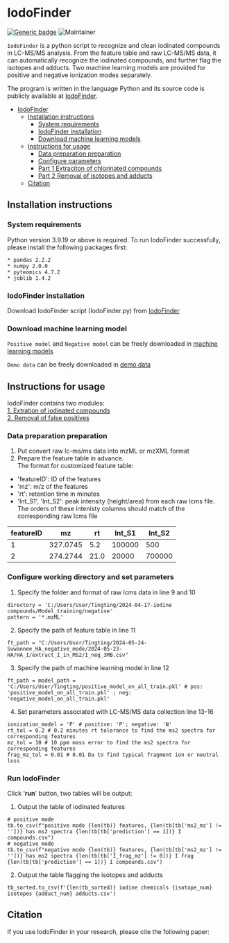# IodoFinder
[![Generic badge](https://img.shields.io/badge/IodoFinder-ver_1.0-<COLOR>.svg)](https://github.com/Huanlab/IodoFinder)
![Maintainer](https://img.shields.io/badge/maintainer-Tingting_Zhao-blue)

`IodoFinder` is a python script to recognize and clean iodinated compounds in LC-MS/MS analysis. 
From the feature table and raw LC-MS/MS data, it can automatically recognize the iodinated compounds,
and further flag the isotopes and adducts. Two machine learning models are provided for positive and negative ionization modes separately.

The program is written in the language Python and its source code is publicly available at [IodoFinder](https://github.com/Huanlab/IodoFinder).

<!-- TOC -->
* [IodoFinder](#iodofinder)
  * [Installation instructions](#installation-instructions)
    * [System requirements](#system-requirements-)
    * [IodoFinder installation](#iodofinder-installation)
    * [Download machine learning models](#download-machine-learning-model)
  * [Instructions for usage](#instructions-for-usage)
    * [Data preparation preparation](#data-preparation-preparation)
    * [Configure parameters](#configure-working-directory-and-set-parameters)
    * [Part 1 Extraciton of chlorinated compounds](#part-1-extraciton-of-chlorinated-compounds)
    * [Part 2 Removal of isotopes and adducts](#part-2-alignment-across-samples)
  * [Citation](#citation)
<!-- TOC -->


## Installation instructions
### System requirements 
Python version 3.9.19 or above is required. To run IodoFinder successfully, please install the following packages first:

```angular2html
* pandas 2.2.2
* numpy 2.0.0
* pyteomics 4.7.2
* joblib 1.4.2
```

### IodoFinder installation
Download IodoFinder script (IodoFinder.py) from [IodoFinder](https://github.com/Huanlab/IodoFinder)

### Download machine learning model
`Positive model` and `Negative model` can be freely downloaded in [machine learning models](https://github.com/HuanLab/IodoFinder/tree/main/machine_learning_models)

`Demo data` can be freely downloaded in [demo data](https://github.com/TingtingZhao81/IodoFinder/main/demo_data)

## Instructions for usage

IodoFinder contains two modules: <br>
[1. Extration of iodinated compounds](#Part-1-Identification-of-chlorinated-compounds) <br>
[2. Removal of false positives](#Part-2-Alignment-across-samples) <br>

### Data preparation preparation
1. Put convert raw lc-ms/ms data into mzML or mzXML format
2. Prepare the feature table in advance. <br>
   The format for customized feature table:<br>
- 'featureID': ID of the features
- 'mz': m/z of the features
- 'rt': retention time in minutes
- 'Int_S1', 'Int_S2': peak intensity (height/area) from each raw lcms file. The orders of these intenisty columns should match of the corresponding raw lcms file

| featureID | mz        | rt   | Int_S1 | Int_S2  |
|-----------|-----------|------|--------|---------|
| 1         | 327.0745  | 5.2  | 100000 | 500     |
| 2         | 274.2744  | 21.0 | 20000  | 700000  |

### Configure working directory and set parameters
1. Specify the folder and format of raw lcms data in line 9 and 10
  ```angular2html
  directory = 'C:/Users/User/Tingting/2024-04-17-iodine compounds/Model_training/negative' 
  pattern = '*.mzML'
  ```
2. Specify the path of feature table in line 11
  ```angular2html
  ft_path = "C:/Users/User/Tingting/2024-05-24-Suwannee_HA_negative_mode/2024-05-23-HA/HA_I/extract_I_in_MS2/I_neg_3MB.csv"
  ```
3. Specify the path of machine learning model in line 12
  ```angular2html
  ft_path = model_path = 'C:/Users/User/Tingting/positive_model_on_all_train.pkl' # pos: 'positive_model_on_all_train.pkl' ; neg: 'negative_model_on_all_train.pkl'
  ```
4. Set parameters associated with LC-MS/MS data collection line 13-16
  ```angular2html
  ionization_model = 'P' # positive: 'P'; negative: 'N'
  rt_tol = 0.2 # 0.2 minutes rt tolerance to find the ms2 spectra for corresponding features
  mz_tol = 10 # 10 ppm mass error to find the ms2 spectra for corresponding features
  frag_mz_tol = 0.01 # 0.01 Da to find typical fragment ion or neutral loss
  ```

### Run IodoFinder
Click '**run**' button, two tables will be output:

1. Output the table of iodinated features
  ```
  # positive mode
  tb.to_csv(f"positive mode {len(tb)} features, {len(tb[tb['ms2_mz'] != ''])} has ms2 spectra {len(tb[tb['prediction'] == 1])} I compounds.csv")
  # negative mode
  tb.to_csv(f"negative mode {len(tb)} features, {len(tb[tb['ms2_mz'] != ''])} has ms2 spectra {len(tb[tb['I_frag_mz'] != 0])} I frag {len(tb[tb['prediction'] == 1])} I compounds.csv")
  ```
2. Output the table flagging the isotopes and adducts
  ```
  tb_sorted.to_csv(f'{len(tb_sorted)} iodine chemicals {isotope_num} isotopes {adduct_num} adducts.csv')
  ```

## Citation
If you use IodoFinder in your research, please cite the following paper:
 


